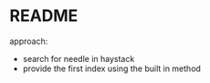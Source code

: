 # README

approach: 
- search for needle in haystack
- provide the first index using the built in method